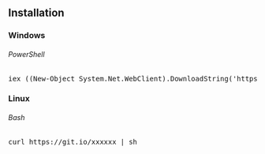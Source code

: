 <h2>Installation</h2>

<h3>Windows</h3>
<h6>PowerShell</h6>
<pre lang="powershell">iex ((New-Object System.Net.WebClient).DownloadString('https://git.io/Jqk6z'))</pre>

<h3>Linux</h3>
<h6>Bash</h6>
<pre lang="bash">curl https://git.io/xxxxxx | sh</pre>
